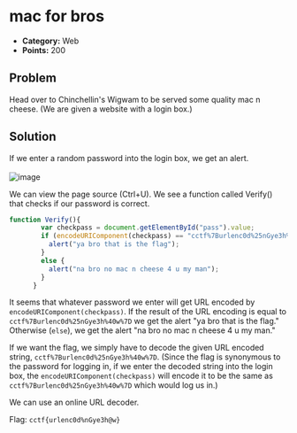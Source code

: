 # mac for bros
* **Category:** Web
* **Points:** 200
## Problem
Head over to Chinchellin's Wigwam to be served some quality mac n cheese. (We are given a website with a login box.)
## Solution
If we enter a random password into the login box, we get an alert.
<br> <br>
![image](https://user-images.githubusercontent.com/69173442/92046000-c9ed2400-ed36-11ea-999b-aa78576a0c0c.png)

We can view the page source (Ctrl+U). We see a function called Verify() that checks if our password is correct.

```javascript
function Verify(){
        var checkpass = document.getElementById("pass").value;
        if (encodeURIComponent(checkpass) == "cctf%7Burlenc0d%25nGye3h%40w%7D") {
          alert("ya bro that is the flag");
        }
        else {
          alert("na bro no mac n cheese 4 u my man");
        }
      }
```
It seems that whatever password we enter will get URL encoded by `encodeURIComponent(checkpass)`. If the result of the URL encoding is equal to `cctf%7Burlenc0d%25nGye3h%40w%7D` we get the alert "ya bro that is the flag." Otherwise (`else`), we get the alert "na bro no mac n cheese 4 u my man."

If we want the flag, we simply have to decode the given URL encoded string, `cctf%7Burlenc0d%25nGye3h%40w%7D`. (Since the flag is synonymous to the password for logging in, if we enter the decoded string into the login box, the `encodeURIComponent(checkpass)` will encode it to be the same as `cctf%7Burlenc0d%25nGye3h%40w%7D` which would log us in.)

We can use an online URL decoder.

Flag: `cctf{urlenc0d%nGye3h@w}`
